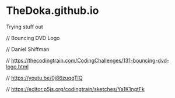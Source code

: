 # TheDoka.github.io
Trying stuff out

// Bouncing DVD Logo

// Daniel Shiffman

// https://thecodingtrain.com/CodingChallenges/131-bouncing-dvd-logo.html

// https://youtu.be/0j86zuqqTlQ

// https://editor.p5js.org/codingtrain/sketches/Ya1K1ngtFk

